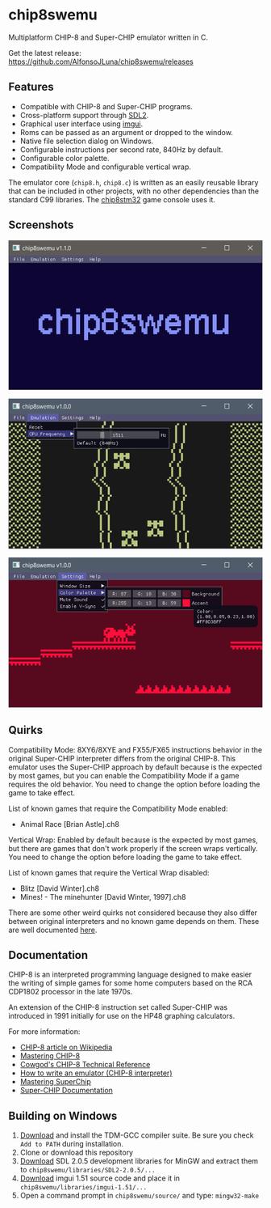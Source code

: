 # chip8swemu

Multiplatform CHIP-8 and Super-CHIP emulator written in C.

Get the latest release: https://github.com/AlfonsoJLuna/chip8swemu/releases

## Features

* Compatible with CHIP-8 and Super-CHIP programs.
* Cross-platform support through [SDL2](http://libsdl.org).
* Graphical user interface using [imgui](https://github.com/ocornut/imgui).
* Roms can be passed as an argument or dropped to the window.
* Native file selection dialog on Windows.
* Configurable instructions per second rate, 840Hz by default.
* Configurable color palette.
* Compatibility Mode and configurable vertical wrap.

The emulator core (`chip8.h`, `chip8.c`) is written as an easily reusable library that can be included in other projects, with no other dependencies than the standard C99 libraries. The [chip8stm32](https://github.com/AlfonsoJLuna/chip8stm32) game console uses it.

## Screenshots

![logo](/screenshots/logo.png)

![car](/screenshots/car.png)

![ant](/screenshots/ant.png)

## Quirks

Compatibility Mode: 8XY6/8XYE and FX55/FX65 instructions behavior in the original Super-CHIP interpreter differs from the original CHIP-8. This emulator uses the Super-CHIP approach by default because is the expected by most games, but you can enable the Compatibility Mode if a game requires the old behavior. You need to change the option before loading the game to take effect.

List of known games that require the Compatibility Mode enabled:
* Animal Race [Brian Astle].ch8

Vertical Wrap: Enabled by default because is the expected by most games, but there are games that don't work properly if the screen wraps vertically. You need to change the option before loading the game to take effect.

List of known games that require the Vertical Wrap disabled:
* Blitz [David Winter].ch8
* Mines! - The minehunter [David Winter, 1997].ch8

There are some other weird quirks not considered because they also differ between original interpreters and no known game depends on them. These are well documented [here](https://github.com/Chromatophore/HP48-Superchip).

## Documentation

CHIP-8 is an interpreted programming language designed to make easier the writing of simple games for some home computers based on the RCA CDP1802 processor in the late 1970s.

An extension of the CHIP-8 instruction set called Super-CHIP was introduced in 1991 initially for use on the HP48 graphing calculators.

For more information:
- [CHIP-8 article on Wikipedia](https://en.wikipedia.org/wiki/CHIP-8)
- [Mastering CHIP-8](http://mattmik.com/files/chip8/mastering/chip8.html)
- [Cowgod's CHIP-8 Technical Reference](http://devernay.free.fr/hacks/chip8/C8TECH10.HTM)
- [How to write an emulator (CHIP-8 interpreter)](http://www.multigesture.net/articles/how-to-write-an-emulator-chip-8-interpreter/)
- [Mastering SuperChip](https://github.com/JohnEarnest/Octo/blob/gh-pages/docs/SuperChip.md)
- [Super-CHIP Documentation](https://github.com/Chromatophore/HP48-Superchip)

## Building on Windows

1. [Download](http://tdm-gcc.tdragon.net/download) and install the TDM-GCC compiler suite. Be sure you check `Add to PATH` during installation.
2. Clone or download this repository
3. [Download](https://www.libsdl.org/download-2.0.php) SDL 2.0.5 development libraries for MinGW and extract them to `chip8swemu/libraries/SDL2-2.0.5/...`
4. [Download](https://github.com/ocornut/imgui/releases) imgui 1.51 source code and place it in `chip8swemu/libraries/imgui-1.51/...`
6. Open a command prompt in `chip8swemu/source/` and type: `mingw32-make`
